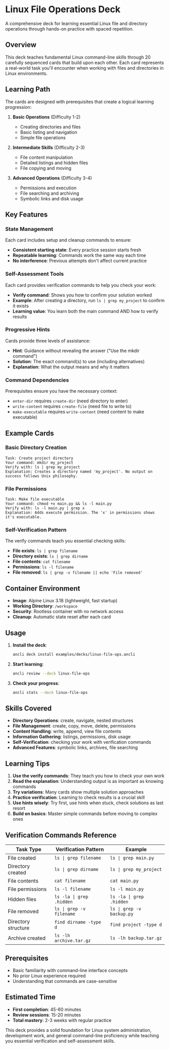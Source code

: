 # Linux File Operations Deck

A comprehensive deck for learning essential Linux file and directory operations through hands-on practice with spaced repetition.

## Overview

This deck teaches fundamental Linux command-line skills through 20 carefully sequenced cards that build upon each other. Each card represents a real-world task you'll encounter when working with files and directories in Linux environments.

## Learning Path

The cards are designed with prerequisites that create a logical learning progression:

1. **Basic Operations** (Difficulty 1-2)
   - Creating directories and files
   - Basic listing and navigation
   - Simple file operations

2. **Intermediate Skills** (Difficulty 2-3)  
   - File content manipulation
   - Detailed listings and hidden files
   - File copying and moving

3. **Advanced Operations** (Difficulty 3-4)
   - Permissions and execution
   - File searching and archiving
   - Symbolic links and disk usage

## Key Features

### State Management
Each card includes setup and cleanup commands to ensure:
- **Consistent starting state**: Every practice session starts fresh
- **Repeatable learning**: Commands work the same way each time
- **No interference**: Previous attempts don't affect current practice

### Self-Assessment Tools
Each card provides verification commands to help you check your work:
- **Verify command**: Shows you how to confirm your solution worked
- **Example**: After creating a directory, run `ls | grep my_project` to confirm it exists
- **Learning value**: You learn both the main command AND how to verify results

### Progressive Hints
Cards provide three levels of assistance:
- **Hint**: Guidance without revealing the answer ("Use the mkdir command")
- **Solution**: The exact command(s) to use (including alternatives)
- **Explanation**: What the output means and why it matters

### Command Dependencies
Prerequisites ensure you have the necessary context:
- `enter-dir` requires `create-dir` (need directory to enter)
- `write-content` requires `create-file` (need file to write to)
- `make-executable` requires `write-content` (need content to make executable)

## Example Cards

### Basic Directory Creation
```
Task: Create project directory
Your command: mkdir my_project
Verify with: ls | grep my_project
Explanation: Creates a directory named 'my_project'. No output on success follows Unix philosophy.
```

### File Permissions
```
Task: Make file executable
Your command: chmod +x main.py && ls -l main.py  
Verify with: ls -l main.py | grep x
Explanation: Adds execute permission. The 'x' in permissions shows it's executable.
```

### Self-Verification Pattern
The verify commands teach you essential checking skills:
- **File exists**: `ls | grep filename`
- **Directory exists**: `ls | grep dirname` 
- **File contents**: `cat filename`
- **Permissions**: `ls -l filename`
- **File removed**: `ls | grep -v filename || echo 'File removed'`

## Container Environment

- **Image**: Alpine Linux 3.18 (lightweight, fast startup)
- **Working Directory**: `/workspace` 
- **Security**: Rootless container with no network access
- **Cleanup**: Automatic state reset after each card

## Usage

1. **Install the deck**:
   ```bash
   ancli deck install examples/decks/linux-file-ops.ancli
   ```

2. **Start learning**:
   ```bash
   ancli review --deck linux-file-ops
   ```

3. **Check your progress**:
   ```bash
   ancli stats --deck linux-file-ops
   ```

## Skills Covered

- **Directory Operations**: create, navigate, nested structures
- **File Management**: create, copy, move, delete, permissions  
- **Content Handling**: write, append, view file contents
- **Information Gathering**: listings, permissions, disk usage
- **Self-Verification**: checking your work with verification commands
- **Advanced Features**: symbolic links, archives, file searching

## Learning Tips

1. **Use the verify commands**: They teach you how to check your own work
2. **Read the explanation**: Understanding output is as important as knowing commands
3. **Try variations**: Many cards show multiple solution approaches  
4. **Practice verification**: Learning to check results is a crucial skill
5. **Use hints wisely**: Try first, use hints when stuck, check solutions as last resort
6. **Build on basics**: Master simple commands before moving to complex ones

## Verification Commands Reference

| Task Type | Verification Pattern | Example |
|-----------|---------------------|---------|
| File created | `ls \| grep filename` | `ls \| grep main.py` |
| Directory created | `ls \| grep dirname` | `ls \| grep my_project` |
| File contents | `cat filename` | `cat main.py` |
| File permissions | `ls -l filename` | `ls -l main.py` |
| Hidden files | `ls -la \| grep .hidden` | `ls -la \| grep .hidden` |
| File removed | `ls \| grep -v filename` | `ls \| grep -v backup.py` |
| Directory structure | `find dirname -type d` | `find project -type d` |
| Archive created | `ls -lh archive.tar.gz` | `ls -lh backup.tar.gz` |

## Prerequisites

- Basic familiarity with command-line interface concepts
- No prior Linux experience required
- Understanding that commands are case-sensitive

## Estimated Time

- **First completion**: 45-60 minutes
- **Review sessions**: 15-20 minutes  
- **Total mastery**: 2-3 weeks with regular practice

This deck provides a solid foundation for Linux system administration, development work, and general command-line proficiency while teaching you essential verification and self-assessment skills.
